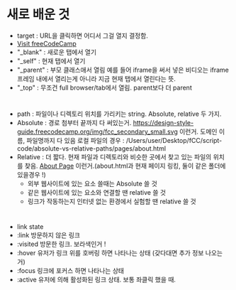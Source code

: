 # 새로 배운 것

- target : URL을 클릭하면 어디서 그걸 열지 결정함.
- <a href="https://freecodecamp.org" target="_blank">Visit freeCodeCamp</a>
- "_blank" : 새로운 탭에서 열기
- "_self" : 현재 탭에서 열기
- "_parent" : 부모 클래스애서 열림 예를 들어 iframe을 써서 넣은 비디오는 iframe 프레임 내에서 열리는게 아니라 지금 현재 탭에서 열린다는 뜻.
- "_top" : 무조건 full browser/tab에서 열림. parent보다 더 parent
#
#
- path : 파일이나 디렉토리 위치를 가리키는 string. Absolute, relative 두 가지.
- Absolute : 경로 첨부터 끝까지 다 써있는거. 
    https://design-style-guide.freecodecamp.org/img/fcc_secondary_small.svg 이런거. 도메인 이름, 파일명까지 다 있음
    로컬 파일의 경우 : /Users/user/Desktop/fCC/script-code/absolute-vs-relative-paths/pages/about.html
- Relative : 더 짧다. 현재 파일과 디렉토리와 비슷한 곳에서 찾고 있는 파일의 위치를 찾음.
  <a href="about.html">About Page</a> 이런거.(about.html과 현재 페이지 링킹, 둘이 같은 폴더에 있을경우 !)
  - 외부 웹사이트에 있는 요소 쓸때는 Absolute 쓸 것
  - 같은 웹사이트에 있는 요소와 연결할 땐 relative 쓸 것
  - 링크가 작동하는지 인터넷 없는 환경에서 실험할 땐 relative 쓸 것
#
#
- link state 
- :link  방문하지 않은 링크
- :visited 방문한 링크. 보라색인거 !
- :hover 유저가 링크 위를 호버링 하면 나타나는 상태 (갖다대면 추가 정보 나오는거)
- :focus 링크에 포커스 하면 나타나는 상태
- :active 유저에 의해 활성화된 링크 상태. 보통 좌클릭 했을 때. 



